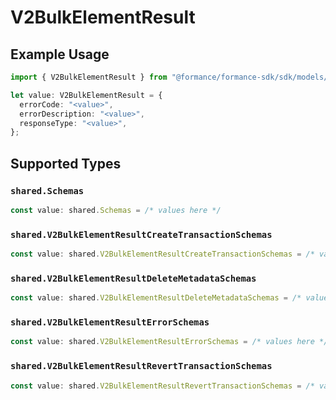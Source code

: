 # V2BulkElementResult

## Example Usage

```typescript
import { V2BulkElementResult } from "@formance/formance-sdk/sdk/models/shared";

let value: V2BulkElementResult = {
  errorCode: "<value>",
  errorDescription: "<value>",
  responseType: "<value>",
};
```

## Supported Types

### `shared.Schemas`

```typescript
const value: shared.Schemas = /* values here */
```

### `shared.V2BulkElementResultCreateTransactionSchemas`

```typescript
const value: shared.V2BulkElementResultCreateTransactionSchemas = /* values here */
```

### `shared.V2BulkElementResultDeleteMetadataSchemas`

```typescript
const value: shared.V2BulkElementResultDeleteMetadataSchemas = /* values here */
```

### `shared.V2BulkElementResultErrorSchemas`

```typescript
const value: shared.V2BulkElementResultErrorSchemas = /* values here */
```

### `shared.V2BulkElementResultRevertTransactionSchemas`

```typescript
const value: shared.V2BulkElementResultRevertTransactionSchemas = /* values here */
```


